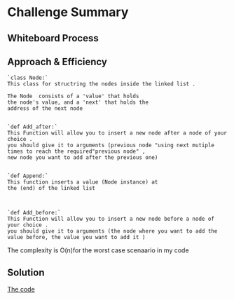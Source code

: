 # Challenge Summary
<!-- Description of the challenge -->

## Whiteboard Process
<!-- Embedded whiteboard image -->

## Approach & Efficiency
    `class Node:`
    This class for structring the nodes inside the linked list .

    The Node  consists of a 'value' that holds 
    the node's value, and a 'next' that holds the 
    address of the next node

        
    `def Add_after:`
    This Function will allow you to insert a new node after a node of your choice .
    you should give it to arguments (previous node "using next mutiple times to reach the required"previous node" , 
    new node you want to add after the previous one)
    

    `def Append:`
    This function inserts a value (Node instance) at 
    the (end) of the linked list
    


    `def Add_before:`
    This Function will allow you to insert a new node before a node of your choice .
    you should give it to arguments (the node where you want to add the value before, the value you want to add it )

The complexity is O(n)for the worst case scenaario in my code
           

## Solution
[The code](/linked_list_insertions.py)
